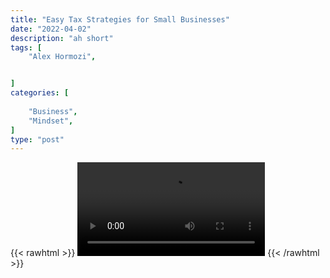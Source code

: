 ```yaml
---
title: "Easy Tax Strategies for Small Businesses"
date: "2022-04-02"
description: "ah short"
tags: [
    "Alex Hormozi",


]
categories: [
    
    "Business",
    "Mindset",
]
type: "post"
---
```

{{< rawhtml >}}
    <video width="auto" height="auto" controls>
        <source src="https://clips.dev00ps.com/Alex%20Hormozi/Tax%20Loophole%20for%20Small%20Business%20Owners.mp4" type="video/mp4"> 
    </video>
{{< /rawhtml >}}